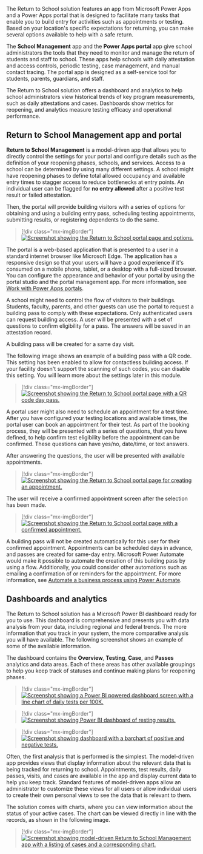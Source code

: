 The Return to School solution features an app from Microsoft Power Apps and a Power Apps portal that is designed to facilitate many tasks that enable you to build entry for activities such as appointments or testing. Based on your location's specific expectations for returning, you can make several options available to help with a safe return.

The **School Management** app and the **Power Apps portal** app give school administrators the tools that they need to monitor and manage the return of students and staff to school. These apps help schools with daily attestation and access controls, periodic testing, case management, and manual contact tracing. The portal app is designed as a self-service tool for students, parents, guardians, and staff.

The Return to School solution offers a dashboard and analytics to help school administrators view historical trends of key program measurements, such as daily attestations and cases. Dashboards show metrics for reopening, and analytics measure testing efficacy and operational performance.

## Return to School Management app and portal

**Return to School Management** is a model-driven app that allows you to directly control the settings for your portal and configure details such as the definition of your reopening phases, schools, and services. Access to a school can be determined by using many different settings. A school might have reopening phases to define total allowed occupancy and available entry times to stagger access to reduce bottlenecks at entry points. An individual user can be flagged for **no entry allowed** after a positive test result or failed attestation.

Then, the portal will provide building visitors with a series of options for obtaining and using a building entry pass, scheduling testing appointments, submitting results, or registering dependents to do the same.

> [!div class="mx-imgBorder"]
> [![Screenshot showing the Return to School portal page and options.](../media/portal.png)](../media/portal.png#lightbox)

The portal is a web-based application that is presented to a user in a standard internet browser like Microsoft Edge. The application has a responsive design so that your users will have a good experience if it's consumed on a mobile phone, tablet, or a desktop with a full-sized browser. You can configure the appearance and behavior of your portal by using the portal studio and the portal management app. For more information, see [Work with Power Apps portals](/learn/paths/work-power-apps-portals/?azure-portal=true).

A school might need to control the flow of visitors to their buildings. Students, faculty, parents, and other guests can use the portal to request a building pass to comply with these expectations. Only authenticated users can request building access. A user will be presented with a set of questions to confirm eligibility for a pass. The answers will be saved in an attestation record.

A building pass will be created for a same day visit.

The following image shows an example of a building pass with a QR code. This setting has been enabled to allow for contactless building access. If your facility doesn't support the scanning of such codes, you can disable this setting. You will learn more about the settings later in this module.

> [!div class="mx-imgBorder"]
> [![Screenshot showing the Return to School portal page with a QR code day pass.](../media/day-pass.png)](../media/day-pass.png#lightbox)

A portal user might also need to schedule an appointment for a test time. After you have configured your testing locations and available times, the portal user can book an appointment for their test. As part of the booking process, they will be presented with a series of questions, that you have defined, to help confirm test eligibility before the appointment can be confirmed. These questions can have yes/no, date/time, or text answers.

After answering the questions, the user will be presented with available appointments.

> [!div class="mx-imgBorder"]
> [![Screenshot showing the Return to School portal page for creating an appointment.](../media/appointment.png)](../media/appointment.png#lightbox)

The user will receive a confirmed appointment screen after the selection has been made.

> [!div class="mx-imgBorder"]
> [![Screenshot showing the Return to School portal page with a confirmed appointment.](../media/confirmed-appointment.png)](../media/confirmed-appointment.png#lightbox)

A building pass will not be created automatically for this user for their confirmed appointment. Appointments can be scheduled days in advance, and passes are created for same-day entry. Microsoft Power Automate would make it possible to automate the creation of this building pass by using a flow. Additionally, you could consider other automations such as emailing a confirmation of or reminders for the appointment. For more information, see [Automate a business process using Power Automate](/learn/paths/automate-process-power-automate/?azure-portal=true).

## Dashboards and analytics

The Return to School solution has a Microsoft Power BI dashboard ready for you to use. This dashboard is comprehensive and presents you with data analysis from your data, including regional and federal trends. The more information that you track in your system, the more comparative analysis you will have available. The following screenshot shows an example of some of the available information.

The dashboard contains the **Overview**, **Testing**, **Case**, and **Passes** analytics and data areas. Each of these areas has other available groupings to help you keep track of statuses and continue making plans for reopening phases.

> [!div class="mx-imgBorder"]
> [![Screenshot showing a Power BI powered dashboard screen with a line chart of daily tests per 100K.](../media/line-chart.png)](../media/line-chart.png#lightbox)

> [!div class="mx-imgBorder"]
> [![Screenshot showing Power BI dashboard of resting results.](../media/dashboard-results.png)](../media/dashboard-results.png#lightbox)

> [!div class="mx-imgBorder"]
> [![Screenshot showing dashboard with a barchart of positive and negative tests.](../media/bar-chart.png)](../media/bar-chart.png#lightbox)

Often, the first analysis that is performed is the simplest. The model-driven app provides views that display information about the relevant data that is being tracked for returning to school. Appointments, test results, daily passes, visits, and cases are available in the app and display current data to help you keep track. Standard features of model-driven apps allow an administrator to customize these views for all users or allow individual users to create their own personal views to see the data that is relevant to them.

The solution comes with charts, where you can view information about the status of your active cases. The chart can be viewed directly in line with the records, as shown in the following image.

> [!div class="mx-imgBorder"]
> [![Screenshot showing model-driven Return to School Management app with a listing of cases and a corresponding chart.](../media/active-cases.png)](../media/active-cases.png#lightbox)
